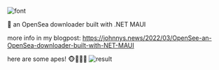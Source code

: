 ![font](https://user-images.githubusercontent.com/3210391/159034698-10792c2f-f083-4df5-bae6-230515e03510.png)


👀 an OpenSea downloader built with .NET MAUI

more info in my blogpost:
https://johnnys.news/2022/03/OpenSee-an-OpenSea-downloader-built-with-NET-MAUI

here are some apes! 🐵🙈🙉🙊
![result](https://user-images.githubusercontent.com/3210391/159029841-1d21f74d-293d-4485-a3c4-1a4d99c56acf.jpg)
